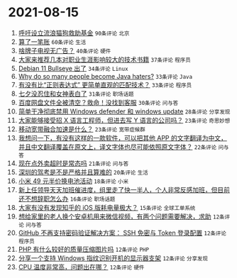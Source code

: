 # 2021-08-15

1. [呼吁设立流浪猫狗救助基金](https://www.v2ex.com/t/795876) `90条评论` `北京`
1. [算了一笔账](https://www.v2ex.com/t/795924) `60条评论` `生活`
1. [啥牌子电视无广告？](https://www.v2ex.com/t/795884) `40条评论` `硬件`
1. [大家来推荐几本对职业生涯影响较大的技术书籍](https://www.v2ex.com/t/795885) `37条评论` `程序员`
1. [Debian 11 Bullseye 出了](https://www.v2ex.com/t/795840) `34条评论` `Linux`
1. [Why do so many people become Java haters?](https://www.v2ex.com/t/795881) `33条评论` `Java`
1. [有没有比“正则表达式” 更简单直观的匹配技术？](https://www.v2ex.com/t/795888) `33条评论` `程序员`
1. [七夕没忍住和女神表白了](https://www.v2ex.com/t/795882) `31条评论` `职场话题`
1. [百度网盘文件全被清空？救命！没找到客服](https://www.v2ex.com/t/795851) `30条评论` `问与答`
1. [简单干净彻底禁用 Windows defender 和 windows update](https://www.v2ex.com/t/795860) `28条评论` `分享发现`
1. [大家能够接受招 X 语言工程师，但进去写 Y 语言的公司吗？](https://www.v2ex.com/t/795908) `23条评论` `奇思妙想`
1. [移动宽带融合加速是什么？](https://www.v2ex.com/t/795841) `23条评论` `宽带症候群`
1. [我想问一下，有没有这样的一款软件，可以把其他 APP 的文字翻译为中文，并且中文翻译覆盖在原文上，译文字体也尽可能依照原文字体？](https://www.v2ex.com/t/795932) `22条评论` `问与答`
1. [现在点外卖超时是常态吗](https://www.v2ex.com/t/795914) `21条评论` `问与答`
1. [深圳的驾考是不是严格并且算难的](https://www.v2ex.com/t/795890) `20条评论` `生活`
1. [小米 49 元半价换电池活动](https://www.v2ex.com/t/795866) `18条评论` `小米`
1. [新上任领导天天加班催进度，组里走了快一半人，个人非常反感加班，但目前还不想辞职怎么办](https://www.v2ex.com/t/795910) `16条评论` `职场话题`
1. [大家有没有发现知乎的 iOS 版耗电量极大？](https://www.v2ex.com/t/795935) `15条评论` `全球工单系统`
1. [想给家里的老人换个安卓机用来微信视频，有两个问题需要解决，求助](https://www.v2ex.com/t/795931) `12条评论` `问与答`
1. [GitHub 不再支持密码验证解决方案： SSH 免密与 Token 登录配置](https://www.v2ex.com/t/795911) `12条评论` `程序员`
1. [PHP 有什么较好的质量压缩图片吗](https://www.v2ex.com/t/795895) `12条评论` `PHP`
1. [分享一个支持 Windows 指纹识别开机的显示器支架](https://www.v2ex.com/t/795900) `12条评论` `分享发现`
1. [CPU 温度非常高，问题出在哪？](https://www.v2ex.com/t/795868) `12条评论` `硬件`
